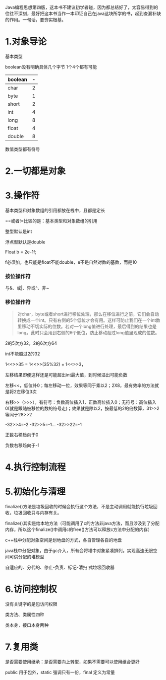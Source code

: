 Java编程思想第四版，这本书不建议初学者碰，因为都总结好了，太容易得到的往往不深刻，最好把这本书当作一本印证自己在java这块所学的书，起到查漏补缺的作用。一句话，要夯实根基。

# 1.对象导论

基本类型

boolean没有明确具体几个字节 1个4个都有可能

| boolean | -    |
| ------- | ---- |
| char    | 2    |
| byte    | 1    |
| short   | 2    |
| int     | 4    |
| long    | 8    |
| float   | 4    |
| double  | 8    |

数值类型都有符号



# 2.一切都是对象



# 3.操作符

基本类型和对象数组的引用都放在栈中，且都是定长

==或者!=比较的是：基本类型和对象数组的引用

整型默认是int

浮点型默认是double

Float b = 2e-1f;

f必须加，也只能是float不能double，e不是自然对数的基数，而是10

### 按位操作符

与&、或|、异或^、非~

### 移位操作符

> 对char，byte或者short进行移位处理，那么在移位进行之前，它们会自动转换成一个int。只有右侧的5个低位才会有用。这样可防止我们在一个int数里移动不切实际的位数。若对一个long值进行处理，最后得到的结果也是long。此时只会用到右侧的6个低位，防止移动超过long值里现成的位数。

2的5次方32，2的6次方64

int不能超过2的32

1<<>>35 = 1<<>>(35%32) = 1<<>>3，

左移结果即便这样还是可能超出int最大值，到时候溢出可能负数

左移<<，低位补0；每左移动一位，效果等同于乘以2；2X8，最有效率的方法就是将2左移位3次

右移>>（>>>），有符号：负数高位插入1，正数高位插入0；无符号：高位插入0(就是跟随被移位的数的符号走)；效果就是除以2，按最低的2的倍数算，31>>2等同于28>>2

-32>>4=-2 -32>>5=-1... -32>>22=-1

正数右移趋向于0

负数右移趋向于-1

# 4.执行控制流程



# 5.初始化与清理

finalize()方法是垃圾回收的时候会执行这个方法，不是主动调用就能执行垃圾回收，垃圾回收只与内存有关。

finalize()其实是给本地方法（可能调用了c的方法非java方法，而且涉及到了分配内存，所以这个finalize()中调用c的free()方法可以释放c方法中分配的内存）

c++栈中分配对象空间是划地盘的方式，各自管理各自的地盘

java栈中分配对象，由于gc介入，所有会将堆中对象紧凑排列，实现高速无限空间可供分配的堆模型

自适应的、分代的、停止-负责、标记-清扫 式垃圾回收器



# 6.访问控制权

没有关键字的是包访问权限

类方法、类属性四种

类本身，接口本身两种

# 7.复用类

是否需要使用继承：是否需要向上转型，如果不需要可以使用组合更好

public 用于包外，static 强调只有一份，final 定义为常量